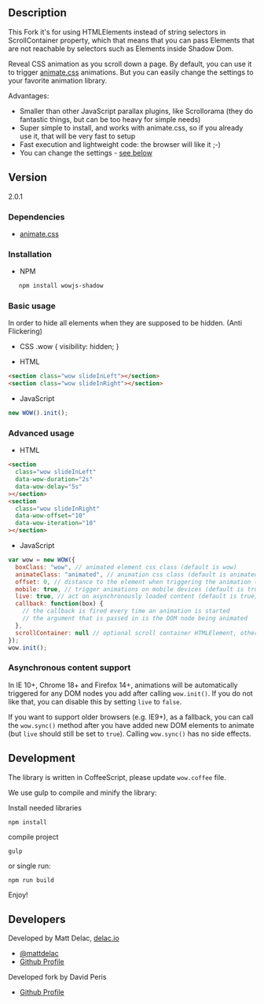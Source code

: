 ## Description

This Fork it's for using HTMLElements instead of string selectors in ScrollContainer property, which that means that you can pass Elements that are not reachable by selectors such as Elements inside Shadow Dom.

Reveal CSS animation as you scroll down a page.
By default, you can use it to trigger [animate.css](https://github.com/daneden/animate.css) animations.
But you can easily change the settings to your favorite animation library.

Advantages:

- Smaller than other JavaScript parallax plugins, like Scrollorama (they do fantastic things, but can be too heavy for simple needs)
- Super simple to install, and works with animate.css, so if you already use it, that will be very fast to setup
- Fast execution and lightweight code: the browser will like it ;-)
- You can change the settings - [see below](#advanced-usage)

## Version

2.0.1

### Dependencies

- [animate.css](https://github.com/daneden/animate.css)

### Installation

- NPM

```bash
   npm install wowjs-shadow
```

### Basic usage

In order to hide all elements when they are supposed to be hidden. (Anti Flickering)

- CSS
  .wow {
  visibility: hidden;
  }

- HTML

```html
<section class="wow slideInLeft"></section>
<section class="wow slideInRight"></section>
```

- JavaScript

```javascript
new WOW().init();
```

### Advanced usage

- HTML

```html
<section
  class="wow slideInLeft"
  data-wow-duration="2s"
  data-wow-delay="5s"
></section>
<section
  class="wow slideInRight"
  data-wow-offset="10"
  data-wow-iteration="10"
></section>
```

- JavaScript

```javascript
var wow = new WOW({
  boxClass: "wow", // animated element css class (default is wow)
  animateClass: "animated", // animation css class (default is animated)
  offset: 0, // distance to the element when triggering the animation (default is 0)
  mobile: true, // trigger animations on mobile devices (default is true)
  live: true, // act on asynchronously loaded content (default is true)
  callback: function(box) {
    // the callback is fired every time an animation is started
    // the argument that is passed in is the DOM node being animated
  },
  scrollContainer: null // optional scroll container HTMLElement, otherwise use window
});
wow.init();
```

### Asynchronous content support

In IE 10+, Chrome 18+ and Firefox 14+, animations will be automatically
triggered for any DOM nodes you add after calling `wow.init()`. If you do not
like that, you can disable this by setting `live` to `false`.

If you want to support older browsers (e.g. IE9+), as a fallback, you can call
the `wow.sync()` method after you have added new DOM elements to animate (but
`live` should still be set to `true`). Calling `wow.sync()` has no side
effects.

## Development

The library is written in CoffeeScript, please update `wow.coffee` file.

We use gulp to compile and minify the library:

Install needed libraries

```
npm install
```

compile project

```
gulp
```

or single run:

```
npm run build
```

Enjoy!

## Developers

Developed by Matt Delac, [delac.io](https://www.delac.io/)

- [@mattdelac](//twitter.com/mattdelac_)
- [Github Profile](//github.com/matthieua)

Developed fork by David Peris

- [Github Profile](//github.com/davidperis92)
